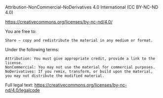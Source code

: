 Attribution-NonCommercial-NoDerivatives 4.0 International (CC BY-NC-ND 4.0)

https://creativecommons.org/licenses/by-nc-nd/4.0/

You are free to:

    Share — copy and redistribute the material in any medium or format.

Under the following terms:

    Attribution: You must give appropriate credit, provide a link to the license.
    NonCommercial: You may not use the material for commercial purposes.
    NoDerivatives: If you remix, transform, or build upon the material, you may not distribute the modified material.

Full legal text: https://creativecommons.org/licenses/by-nc-nd/4.0/legalcode
